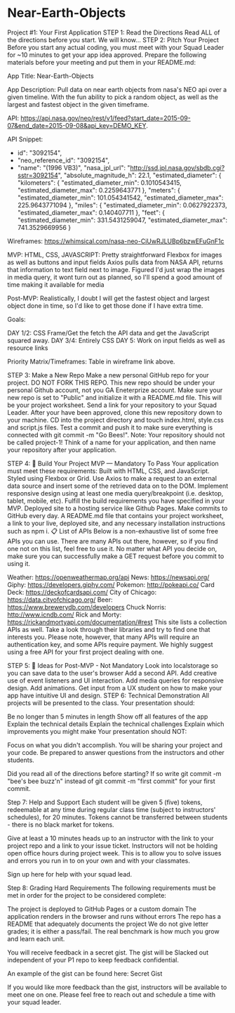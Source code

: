 # Near-Earth-Objects

Project #1: Your First Application
STEP 1: Read the Directions
Read ALL of the directions before you start. We will know...
STEP 2: Pitch Your Project
Before you start any actual coding, you must meet with your Squad Leader for ~10 minutes to get your app idea approved. Prepare the following materials before your meeting and put them in your README.md:

App Title: Near-Earth-Objects


App Description: Pull data on near earth objects from nasa's NEO api over a given timeline. With the fun ability to pick a random object, as well as the largest and fastest object in the given timeframe.


API: https://api.nasa.gov/neo/rest/v1/feed?start_date=2015-09-07&end_date=2015-09-08&api_key=DEMO_KEY.


API Snippet: 

- id": "3092154",
- "neo_reference_id": "3092154",
- "name": "(1996 VB3)",
  "nasa_jpl_url": "http://ssd.jpl.nasa.gov/sbdb.cgi?sstr=3092154",
  "absolute_magnitude_h": 22.1,
  "estimated_diameter": {
      "kilometers": {
         "estimated_diameter_min": 0.1010543415,
         "estimated_diameter_max": 0.2259643771
                    },
             "meters": {
                 "estimated_diameter_min": 101.054341542,
                 "estimated_diameter_max": 225.9643771094
                    },
             "miles": {
                 "estimated_diameter_min": 0.0627922373,
                 "estimated_diameter_max": 0.140407711
                    },
             "feet": {
                  "estimated_diameter_min": 331.5431259047,
                  "estimated_diameter_max": 741.3529669956
                    }
               
Wireframes: https://whimsical.com/nasa-neo-CiUwRJLUBp6bzwEFuGnF1c

MVP: 
HTML, CSS, JAVASCRIPT: Pretty straightforward
Flexbox for images as well as buttons and input fields
Axios pulls data from NASA API, returns that information to text field next to image.
Figured I'd just wrap the images in media query, it wont turn out as planned, so I'll spend a good amount of time making it available for media


Post-MVP: Realistically, I doubt I will get the fastest object and largest object done in time, so I'd like to get those done if I have extra time.


Goals: 

DAY 1/2: CSS Frame/Get the fetch the API data and get the JavaScript squared away.
DAY 3/4: Entirely CSS
DAY 5: Work on input fields as well as resource links




Priority Matrix/Timeframes: Table in wireframe link above.



STEP 3: Make a New Repo
Make a new personal GitHub repo for your project. DO NOT FORK THIS REPO.
This new repo should be under your personal Github account, not you GA Eneterprize account.
Make sure your new repo is set to "Public" and initialize it with a README.md file. This will be your project worksheet.
Send a link for your repository to your Squad Leader.
After your have been approved, clone this new repository down to your machine.
CD into the project directory and touch index.html, style.css and script.js files.
Test a commit and push it to make sure everything is connected with git commit -m "Go Bees!".
Note: Your repository should not be called project-1! Think of a name for your application, and then name your repository after your application.

STEP 4: 🔴 Build Your Project MVP — Mandatory To Pass
Your application must meet these requirements:
Built with HTML, CSS, and JavaScript.
Styled using Flexbox or Grid.
Use Axios to make a request to an external data source and insert some of the retrieved data on to the DOM.
Implement responsive design using at least one media query/breakpoint (i.e. desktop, tablet, mobile, etc).
Fulfill the build requirements you have specified in your MVP.
Deployed site to a hosting service like Github Pages.
Make commits to GitHub every day.
A README.md file that contains your project worksheet, a link to your live, deployed site, and any necessary installation instructions such as npm i.
📋 List of APIs
Below is a non-exhaustive list of some free APIs you can use. There are many APIs out there, however, so if you find one not on this list, feel free to use it. No matter what API you decide on, make sure you can successfully make a GET request before you commit to using it.

Weather: https://openweathermap.org/api
News: https://newsapi.org/
Giphy: https://developers.giphy.com/
Pokemon: http://pokeapi.co/
Card Deck: https://deckofcardsapi.com/
City of Chicago: https://data.cityofchicago.org/
Beer: https://www.brewerydb.com/developers
Chuck Norris: http://www.icndb.com/
Rick and Morty: https://rickandmortyapi.com/documentation/#rest
This site lists a collection APIs as well. Take a look through their libraries and try to find one that interests you. Please note, however, that many APIs will require an authentication key, and some APIs require payment. We highly suggest using a free API for your first project dealing with one.

STEP 5: 🔵 Ideas for Post-MVP - Not Mandatory
Look into localstorage so you can save data to the user's browser
Add a second API.
Add creative use of event listeners and UI interaction.
Add media queries for responsive design.
Add animations.
Get input from a UX student on how to make your app have intuitive UI and design.
STEP 6: Technical Demonstration
All projects will be presented to the class. Your presentation should:

Be no longer than 5 minutes in length
Show off all features of the app
Explain the technical details
Explain the technical challenges
Explain which improvements you might make
Your presentation should NOT:

Focus on what you didn't accomplish.
You will be sharing your project and your code. Be prepared to answer questions from the instructors and other students.

Did you read all of the directions before starting? If so write git commit -m "bee's bee buzz'n" instead of git commit -m "first commit" for your first commit.

Step 7: Help and Support
Each student will be given 5 (five) tokens, redeemable at any time during regular class time (subject to instructors' schedules), for 20 minutes. Tokens cannot be transferred between students - there is no black market for tokens.

Give at least a 10 minutes heads up to an instructor with the link to your project repo and a link to your issue ticket. Instructors will not be holding open office hours during project week. This is to allow you to solve issues and errors you run in to on your own and with your classmates.

Sign up here for help with your squad lead.

Step 8: Grading
Hard Requirements
The following requirements must be met in order for the project to be considered complete:

The project is deployed to GitHub Pages or a custom domain
The application renders in the browser and runs without errors
The repo has a README that adequately documents the project
We do not give letter grades; it is either a pass/fail. The real benchmark is how much you grow and learn each unit.

You will receive feedback in a secret gist. The gist will be Slacked out independent of your P1 repo to keep feedback confidential.

An example of the gist can be found here: Secret Gist

If you would like more feedback than the gist, instructors will be available to meet one on one. Please feel free to reach out and schedule a time with your squad leader.

